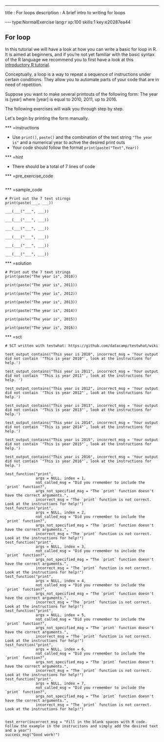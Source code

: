 ---
title       : For loops
description : A brief intro to writing for loops

--- type:NormalExercise lang:r xp:100 skills:1 key:e20287ea44
## For loop

In this tutorial we will have a look at how you can write a basic for loop in R. It is aimed at beginners, and if you’re not yet familiar with the basic syntax of the R language we recommend you to first have a look at this <a href = "https://www.datacamp.com/courses/free-introduction-to-r">introductory R tutorial</a>.

Conceptually, a loop is a way to repeat a sequence of instructions under certain conditions. They allow you to automate parts of your code that are in need of repetition. 

Suppose you want to make several printouts of the following form: The year is [year] where [year] is equal to 2010, 2011, up to 2016. 

The following exercises will walk you through step by step.

Let's begin by printing the form manually. 

*** =instructions
- Use `print()`, `paste()` and the combination of the text string `"The year is"` and a numerical year to achve the desired print outs
- Your code should follow the format ```print(paste("Text",Year))```


*** =hint
- There should be a total of 7 lines of code

*** =pre_exercise_code
```{r}

```

*** =sample_code
```{r}
# Print out the 7 text stirngs
print(paste(___, ___))

___(___("___", ___))

___(___("___", ___))

___(___("___", ___))

___(___("___", ___))

___(___("___", ___))

___(___("___", ___))

```

*** =solution
```{r}
# Print out the 7 text strings
print(paste("The year is", 2010))

print(paste("The year is", 2011))

print(paste("The year is", 2012))

print(paste("The year is", 2013))

print(paste("The year is", 2014))

print(paste("The year is", 2015))

print(paste("The year is", 2016))

```

*** =sct
```{r}
# SCT written with testwhat: https://github.com/datacamp/testwhat/wiki

test_output_contains("This year is 2010", incorrect_msg = 'Your output did not contain `"This is year 2010"`, look at the instructions for help.')

test_output_contains("This year is 2011", incorrect_msg = 'Your output did not contain `"This is year 2011"`, look at the instructions for help. ')

test_output_contains("This year is 2012", incorrect_msg = 'Your output did not contain `"This is year 2012"`, look at the instructions for help.')

test_output_contains("This year is 2013", incorrect_msg = 'Your output did not contain `"This is year 2013"`, look at the instructions for help.')

test_output_contains("This year is 2014", incorrect_msg = 'Your output did not contain `"This is year 2014"`, look at the instructions for help.')

test_output_contains("This year is 2015", incorrect_msg = 'Your output did not contain `"This is year 2015"`, look at the instructions for help.')

test_output_contains("This year is 2016", incorrect_msg = 'Your output did not contain `"This is year 2016"`, look at the instructions for help.')

test_function("print", 
              args = NULL, index = 1, 
              not_called_msg = "Did you rremember to include the `print` function?", 
              args_not_specified_msg = "The `print` function doesn't have the correct arguments.", 
              incorrect_msg = "The `print` function is not correct. Look at the instructions for help!")
test_function("print", 
              args = NULL, index = 2, 
              not_called_msg = "Did you rremember to include the `print` function?", 
              args_not_specified_msg = "The `print` function doesn't have the correct arguments.", 
              incorrect_msg = "The `print` function is not correct. Look at the instructions for help!")
test_function("print", 
              args = NULL, index = 3, 
              not_called_msg = "Did you rremember to include the `print` function?", 
              args_not_specified_msg = "The `print` function doesn't have the correct arguments.", 
              incorrect_msg = "The `print` function is not correct. Look at the instructions for help!")
test_function("print", 
              args = NULL, index = 4, 
              not_called_msg = "Did you rremember to include the `print` function?", 
              args_not_specified_msg = "The `print` function doesn't have the correct arguments.", 
              incorrect_msg = "The `print` function is not correct. Look at the instructions for help!")
test_function("print", 
              args = NULL, index = 5, 
              not_called_msg = "Did you rremember to include the `print` function?", 
              args_not_specified_msg = "The `print` function doesn't have the correct arguments.", 
              incorrect_msg = "The `print` function is not correct. Look at the instructions for help!")
test_function("print", 
              args = NULL, index = 6, 
              not_called_msg = "Did you rremember to include the `print` function?", 
              args_not_specified_msg = "The `print` function doesn't have the correct arguments.", 
              incorrect_msg = "The `print` function is not correct. Look at the instructions for help!")
test_function("print", 
              args = NULL, index = 7, 
              not_called_msg = "Did you rremember to include the `print` function?", 
              args_not_specified_msg = "The `print` function doesn't have the correct arguments.", 
              incorrect_msg = "The `print` function is not correct. Look at the instructions for help!")


test_error(incorrect_msg = "Fill in the blank spaces with R code. Follow the example in the instrucitons and simply add the desired text and a year")
success_msg("Good work!")
```
